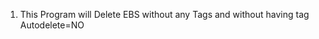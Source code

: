 <!--
title: .'Non Standard EBS deleter'
description: 'Delete Non standard EBS and EBS with No Tags'
framework: v1
platform: AWS
language: Python
-->
 

1. This Program will Delete EBS without any Tags and without having tag Autodelete=NO